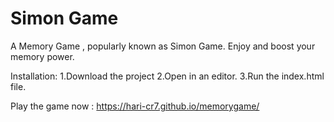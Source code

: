 # Simon Game
A  Memory Game , popularly known as Simon Game. Enjoy and boost your memory power.

Installation:
1.Download the project
2.Open in an editor.
3.Run the index.html file.

Play the game now : https://hari-cr7.github.io/memorygame/
